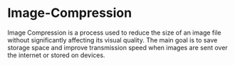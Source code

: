 # Image-Compression
Image Compression is a process used to reduce the size of an image file without significantly affecting its visual quality. The main goal is to save storage space and improve transmission speed when images are sent over the internet or stored on devices.
